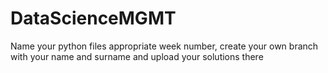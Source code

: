 # DataScienceMGMT
Name your python files appropriate week number, create your own branch with your name and surname and upload your solutions there
